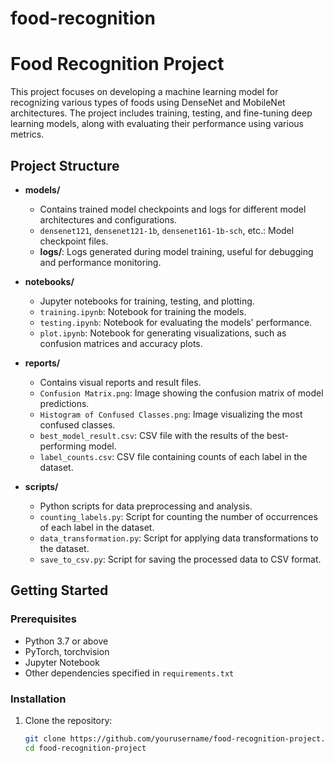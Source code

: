# food-recognition
 
# Food Recognition Project

This project focuses on developing a machine learning model for recognizing various types of foods using DenseNet and MobileNet architectures. The project includes training, testing, and fine-tuning deep learning models, along with evaluating their performance using various metrics.

## Project Structure

- **models/**
  - Contains trained model checkpoints and logs for different model architectures and configurations.
  - `densenet121`, `densenet121-1b`, `densenet161-1b-sch`, etc.: Model checkpoint files.
  - **logs/**: Logs generated during model training, useful for debugging and performance monitoring.

- **notebooks/**
  - Jupyter notebooks for training, testing, and plotting.
  - `training.ipynb`: Notebook for training the models.
  - `testing.ipynb`: Notebook for evaluating the models' performance.
  - `plot.ipynb`: Notebook for generating visualizations, such as confusion matrices and accuracy plots.

- **reports/**
  - Contains visual reports and result files.
  - `Confusion Matrix.png`: Image showing the confusion matrix of model predictions.
  - `Histogram of Confused Classes.png`: Image visualizing the most confused classes.
  - `best_model_result.csv`: CSV file with the results of the best-performing model.
  - `label_counts.csv`: CSV file containing counts of each label in the dataset.

- **scripts/**
  - Python scripts for data preprocessing and analysis.
  - `counting_labels.py`: Script for counting the number of occurrences of each label in the dataset.
  - `data_transformation.py`: Script for applying data transformations to the dataset.
  - `save_to_csv.py`: Script for saving the processed data to CSV format.

## Getting Started

### Prerequisites

- Python 3.7 or above
- PyTorch, torchvision
- Jupyter Notebook
- Other dependencies specified in `requirements.txt`

### Installation

1. Clone the repository:
   ```bash
   git clone https://github.com/yourusername/food-recognition-project.git
   cd food-recognition-project
